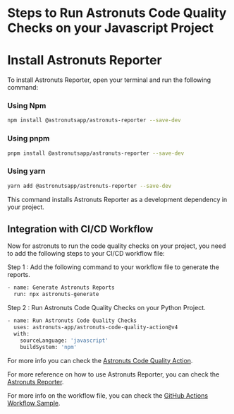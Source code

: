 # Steps to Run Astronuts Code Quality Checks on your Javascript Project

# Install Astronuts Reporter

To install Astronuts Reporter, open your terminal and run the following command:

### Using Npm

```bash
npm install @astronutsapp/astronuts-reporter --save-dev
```

### Using pnpm

```bash
pnpm install @astronutsapp/astronuts-reporter --save-dev
```

### Using yarn

```bash
yarn add @astronutsapp/astronuts-reporter --save-dev
```

This command installs Astronuts Reporter as a development dependency in your project.

## Integration with CI/CD Workflow

Now for astronuts to run the code quality checks on your project, you need to add the following steps to your CI/CD
workflow file:

Step 1 : Add the following command to your workflow file to generate the reports.

```bash
- name: Generate Astronuts Reports
  run: npx astronuts-generate
```

Step 2 : Run Astronuts Code Quality Checks on your Python Project.

```bash
- name: Run Astronuts Code Quality Checks
  uses: astronuts-app/astronuts-code-quality-action@v4
  with:
    sourceLanguage: 'javascript'
    buildSystem: 'npm'
```

For more info you can check
the [Astronuts Code Quality Action](https://github.com/marketplace/actions/astronuts-code-quality-action).

For more reference on how to use Astronuts Reporter, you can check
the [Astronuts Reporter](https://www.npmjs.com/package/@astronutsapp/astronuts-reporter).

For more info on the workflow file, you can check
the [GitHub Actions Workflow Sample](https://github.com/astronuts-app/samples/blob/main/.github/workflows/build_javascript_sample.yml).
